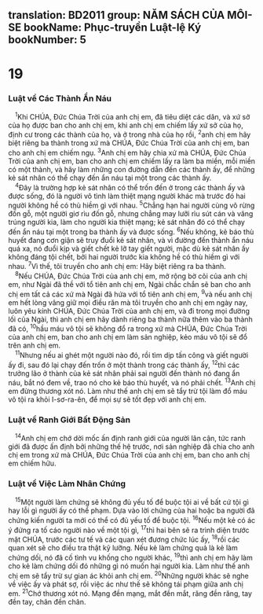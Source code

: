 translation: BD2011
group: NĂM SÁCH CỦA MÔI-SE
bookName: Phục-truyền Luật-lệ Ký 
bookNumber: 5
-------

<div class="title"><h1>19</h1><h3>Luật về Các Thành Ẩn Náu</h3></div>
<span class="verse phu_19_1"> <sup>1</sup>Khi CHÚA, Ðức Chúa Trời của anh chị em, đã tiêu diệt các dân, và xứ sở của họ được ban cho anh chị em, khi anh chị em chiếm lấy xứ sở của họ, định cư trong các thành của họ, và ở trong nhà của họ rồi, </span>
<span class="verse phu_19_2"><sup>2</sup>anh chị em hãy biệt riêng ba thành trong xứ mà CHÚA, Ðức Chúa Trời của anh chị em, ban cho anh chị em chiếm ngụ. </span>
<span class="verse phu_19_3"><sup>3</sup>Anh chị em hãy chia xứ mà CHÚA, Ðức Chúa Trời của anh chị em, ban cho anh chị em chiếm lấy ra làm ba miền, mỗi miền có một thành, và hãy làm những con đường dẫn đến các thành ấy, để những kẻ sát nhân có thể chạy đến ẩn náu tại một trong các thành ấy.<br/></span>
<span class="verse phu_19_4"> <sup>4</sup>Ðây là trường hợp kẻ sát nhân có thể trốn đến ở trong các thành ấy và được sống, đó là người vô tình làm thiệt mạng người khác mà trước đó hai người không hề có thù hiềm gì với nhau. </span>
<span class="verse phu_19_5"><sup>5</sup>Chẳng hạn hai người cùng vô rừng đốn gỗ, một người giơ rìu đốn gỗ, nhưng chẳng may lưỡi rìu sút cán và văng trúng người kia, làm cho người kia thiệt mạng; kẻ sát nhân đó có thể chạy đến ẩn náu tại một trong ba thành ấy và được sống. </span>
<span class="verse phu_19_6"><sup>6</sup>Nếu không, kẻ báo thù huyết đang cơn giận sẽ truy đuổi kẻ sát nhân, và vì đường đến thành ẩn náu quá xa, nó đuổi kịp và giết chết kẻ lỡ tay giết người, mặc dù kẻ sát nhân ấy không đáng tội chết, bởi hai người trước kia không hề có thù hiềm gì với nhau. </span>
<span class="verse phu_19_7"><sup>7</sup>Vì thế, tôi truyền cho anh chị em: Hãy biệt riêng ra ba thành.<br/></span>
<span class="verse phu_19_8"> <sup>8</sup>Nếu CHÚA, Ðức Chúa Trời của anh chị em, mở rộng bờ cõi của anh chị em, như Ngài đã thề với tổ tiên anh chị em, Ngài chắc chắn sẽ ban cho anh chị em tất cả các xứ mà Ngài đã hứa với tổ tiên anh chị em, </span>
<span class="verse phu_19_9"><sup>9</sup>và nếu anh chị em hết lòng vâng giữ mọi điều răn mà tôi truyền cho anh chị em ngày nay, luôn yêu kính CHÚA, Ðức Chúa Trời của anh chị em, và đi trong mọi đường lối của Ngài, thì anh chị em hãy dành riêng ba thành nữa thêm vào ba thành đã có, </span>
<span class="verse phu_19_10"><sup>10</sup>hầu máu vô tội sẽ không đổ ra trong xứ mà CHÚA, Ðức Chúa Trời của anh chị em, ban cho anh chị em làm sản nghiệp, kẻo máu vô tội sẽ đổ trên anh chị em.<br/></span>
<span class="verse phu_19_11"> <sup>11</sup>Nhưng nếu ai ghét một người nào đó, rồi tìm dịp tấn công và giết người ấy đi, sau đó lại chạy đến trốn ở một thành trong các thành ấy, </span>
<span class="verse phu_19_12"><sup>12</sup>thì các trưởng lão ở thành của kẻ sát nhân phải sai người đến thành nó đang ẩn náu, bắt nó đem về, trao nó cho kẻ báo thù huyết, và nó phải chết. </span>
<span class="verse phu_19_13"><sup>13</sup>Anh chị em đừng thương xót nó. Làm như thế anh chị em sẽ tẩy trừ tội làm đổ máu vô tội ra khỏi I-sơ-ra-ên, để mọi sự sẽ tốt đẹp với anh chị em.<br/></span>
<div class="title"><h3>Luật về Ranh Giới Bất Ðộng Sản</h3></div>
<span class="verse phu_19_14"> <sup>14</sup>Anh chị em chớ dời mốc ấn định ranh giới của người lân cận, tức ranh giới đã được ấn định bởi những thế hệ trước, nơi sản nghiệp đã chia cho anh chị em trong xứ mà CHÚA, Ðức Chúa Trời của anh chị em, ban cho anh chị em chiếm hữu.<br/></span>
<div class="title"><h3>Luật về Việc Làm Nhân Chứng</h3></div>
<span class="verse phu_19_15"> <sup>15</sup>Một người làm chứng sẽ không đủ yếu tố để buộc tội ai về bất cứ tội gì hay lỗi gì người ấy có thể phạm. Dựa vào lời chứng của hai hoặc ba người đã chứng kiến người ta mới có thể có đủ yếu tố để buộc tội. </span>
<span class="verse phu_19_16"><sup>16</sup>Nếu một kẻ có ác ý đứng ra tố cáo người nào về một tội gì, </span>
<span class="verse phu_19_17"><sup>17</sup>thì hai bên sẽ ra trình diện trước mặt CHÚA, trước các tư tế và các quan xét đương chức lúc ấy, </span>
<span class="verse phu_19_18"><sup>18</sup>rồi các quan xét sẽ cho điều tra thật kỹ lưỡng. Nếu kẻ làm chứng quả là kẻ làm chứng dối, nó đã cố tình vu khống cho người khác, </span>
<span class="verse phu_19_19"><sup>19</sup>thì anh chị em hãy làm cho kẻ làm chứng dối đó những gì nó muốn hại người kia. Làm như thế anh chị em sẽ tẩy trừ sự gian ác khỏi anh chị em. </span>
<span class="verse phu_19_20"><sup>20</sup>Những người khác sẽ nghe về việc ấy và phát sợ, rồi việc ác như thế sẽ không tái phạm giữa anh chị em. </span>
<span class="verse phu_19_21"><sup>21</sup>Chớ thương xót nó. Mạng đền mạng, mắt đền mắt, răng đền răng, tay đền tay, chân đền chân.<br/></span>
